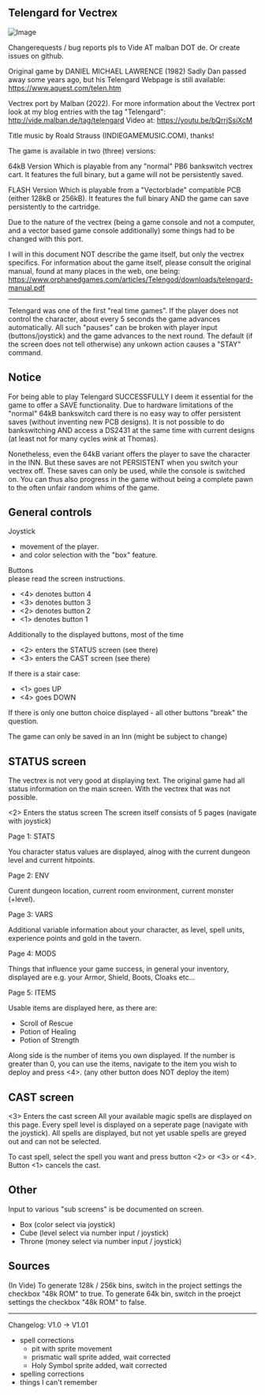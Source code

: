 ## Telengard for Vectrex 
![Image](http://vide.malban.de/wp-content/uploads/2022/02/TelengardDemonFight-1-886x1024.png)

Changerequests / bug reports pls to Vide AT malban DOT de.
Or create issues on github.


Original game by DANIEL MICHAEL LAWRENCE (1982)
Sadly Dan passed away some years ago, but his Telengard Webpage is 
still available: https://www.aquest.com/telen.htm

Vectrex port by Malban (2022).
For more information about the Vectrex port look at my blog entries with
the tag "Telengard": http://vide.malban.de/tag/telengard
Video at: https://youtu.be/bQrrjSsiXcM

Title music by Roald Strauss (INDIEGAMEMUSIC.COM), thanks!


The game is available in two (three) versions:

64kB Version
Which is playable from any "normal" PB6 bankswitch vectrex cart.
It features the full binary, but a game will not be persistently saved.

FLASH Version
Which is playable from a "Vectorblade" compatible PCB (either 128kB or 256kB).
It features the full binary AND the game can save persistently to the cartridge.

Due to the nature of the vectrex (being a game console and not a computer, and a vector based
game console additionally) some things had to be changed with this port.

I will in this document NOT describe the game itself, but only
the vectrex specifics. For information about the game itself, please consult the original manual,
found at many places in the web, one being: https://www.orphanedgames.com/articles/Telengod/downloads/telengard-manual.pdf

---

Telengard was one of the first "real time games".
If the player does not control the character, about every 5 seconds the game advances automatically.
All such "pauses" can be broken with player input (buttons/joystick) and the game advances to the next round.
The default (if the screen does not tell otherwise) any unkown action causes a "STAY" command.

Notice
------
For being able to play Telengard SUCCESSFULLY I deem it essential for the game to
offer a SAVE functionality.
Due to hardware limitations of the "normal" 64kB bankswitch card there is no easy way to offer
persistent saves (without inventing new PCB designs). It is not possible to do bankswitching AND access
a DS2431 at the same time with current designs (at least not for many cycles *wink* at Thomas).

Nonetheless, even the 64kB variant offers the player to save the character in the INN.
But these saves are not PERSISTENT when you switch your vectrex off. These saves can only be used, while 
the console is switched on. You can thus also progress in the game without being a complete pawn to 
the often unfair random whims of the game.


General controls
----------------
Joystick 
- movement of the player.
- and color selection with the "box" feature.

Buttons	 
please read the screen instructions.
- <4> denotes button 4
- <3> denotes button 3
- <2> denotes button 2
- <1> denotes button 1

Additionally to the displayed buttons, most of the time

- <2> enters the STATUS screen (see there)
- <3> enters the CAST screen (see there)

If there is a stair case:

- <1> goes UP
- <4> goes DOWN


If there is only one button choice displayed - all other buttons "break" the question.


The game can only be saved in an Inn (might be subject to change)


STATUS screen
-------------
The vectrex is not very good at displaying text. The original game had all status
information on the main screen. With the vectrex that was not possible.

<2> Enters the status screen
The screen itself consists of 5 pages (navigate with joystick)

Page 1: STATS

You character status values are displayed, alnog with the current dungeon level and
current hitpoints.

Page 2: ENV

Curent dungeon location, current room environment, current monster (+level).

Page 3: VARS

Additional variable information about your character, as
level, spell units, experience points and gold in the tavern.

Page 4: MODS

Things that influence your game success, in general your inventory, displayed are
e.g. your Armor, Shield, Boots, Cloaks etc...

Page 5: ITEMS

Usable items are displayed here, as there are:
- Scroll of Rescue
- Potion of Healing
- Potion of Strength

Along side is the number of items you own displayed.
If the number is greater than 0, you can use the items, navigate to the item you wish
to deploy and press <4>. (any other button does NOT deploy the item)

CAST screen
-----------
<3> Enters the cast screen
All your available magic spells are displayed on this page.
Every spell level is displayed on a seperate page (navigate with the joystick).
All spells are displayed, but not yet usable spells are greyed out and can not be selected.

To cast spell, select the spell you want and press button <2> or <3> or <4>.
Button <1> cancels the cast.

Other
-----
Input to various "sub screens" is be documented on screen.
- Box (color select via joystick)
- Cube (level select via number input / joystick)
- Throne (money select via number input / joystick)

Sources
-------
(In Vide)
To generate 128k / 256k bins, switch in the project settings the checkbox "48k ROM" to true.
To generate 64k bin, switch in the proejct settings the checkbox "48k ROM" to false.

-------

Changelog:
V1.0 -> V1.01
- spell corrections
  - pit with sprite movement 
  - prismatic wall sprite added, wait corrected
  - Holy Symbol sprite added, wait corrected
- spelling corrections
- things I can't remember
  

